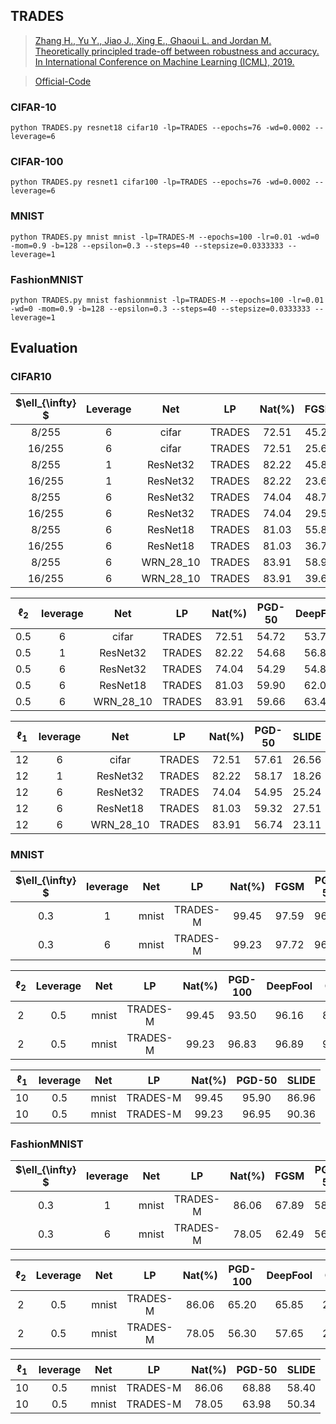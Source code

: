 

## TRADES





> [Zhang H., Yu Y., Jiao J., Xing E., Ghaoui L. and Jordan M. Theoretically principled trade-off between robustness and accuracy. In International Conference on Machine Learning (ICML), 2019.](https://arxiv.org/abs/1901.08573)

> [Official-Code](https://github.com/yaodongyu/TRADES)

### CIFAR-10

    python TRADES.py resnet18 cifar10 -lp=TRADES --epochs=76 -wd=0.0002 --leverage=6

### CIFAR-100

    python TRADES.py resnet1 cifar100 -lp=TRADES --epochs=76 -wd=0.0002 --leverage=6

### MNIST

    python TRADES.py mnist mnist -lp=TRADES-M --epochs=100 -lr=0.01 -wd=0 -mom=0.9 -b=128 --epsilon=0.3 --steps=40 --stepsize=0.0333333 --leverage=1

### FashionMNIST

    python TRADES.py mnist fashionmnist -lp=TRADES-M --epochs=100 -lr=0.01 -wd=0 -mom=0.9 -b=128 --epsilon=0.3 --steps=40 --stepsize=0.0333333 --leverage=1



## Evaluation



### CIFAR10



| $\ell_{\infty} $ | Leverage |    Net    |   LP   | Nat(%) | FGSM  | PGD-10 | PGD-40 | DeepFool |  AA   |
| :--------------: | :------: | :-------: | :----: | :----: | :---: | :----: | :----: | :------: | :---: |
|      8/255       |    6     |   cifar   | TRADES | 72.51  | 45.22 | 42.04  | 41.61  |  40.61   | 36.89 |
|      16/255      |    6     |   cifar   | TRADES | 72.51  | 25.66 | 17.61  | 16.49  |  20.19   | 11.60 |
|      8/255       |    1     | ResNet32  | TRADES | 82.22  | 45.84 | 39.37  | 38.30  |  41.83   | 34.62 |
|      16/255      |    1     | ResNet32  | TRADES | 82.22  | 23.61 | 10.09  |  8.47  |  17.29   | 6.15  |
|      8/255       |    6     | ResNet32  | TRADES | 74.04  | 48.74 | 45.59  | 45.11  |  44.73   | 40.78 |
|      16/255      |    6     | ResNet32  | TRADES | 74.04  | 29.52 | 20.42  | 19.00  |  23.80   | 14.49 |
|      8/255       |    6     | ResNet18  | TRADES | 81.03  | 55.88 | 51.40  | 50.66  |  52.25   | 47.20 |
|      16/255      |    6     | ResNet18  | TRADES | 81.03  | 36.77 | 23.51  | 21.44  |  31.32   | 16.63 |
|      8/255       |    6     | WRN_28_10 | TRADES | 83.91  | 58.94 | 54.16  | 53.27  |  55.43   | 50.09 |
|      16/255      |    6     | WRN_28_10 | TRADES | 83.91  | 39.68 | 24.72  | 21.81  |  34.09   | 17.78 |





| $\ell_2$ | leverage |    Net    |   LP   | Nat(%) | PGD-50 | DeepFool |  C&W  |  AA   |
| :------: | :------: | :-------: | :----: | :----: | :----: | :------: | :---: | :---: |
|   0.5    |    6     |   cifar   | TRADES | 72.51  | 54.72  |  53.74   | 51.58 | 51.36 |
|   0.5    |    1     | ResNet32  | TRADES | 82.22  | 54.68  |  56.80   | 51.88 | 51.26 |
|   0.5    |    6     | ResNet32  | TRADES | 74.04  | 54.29  |  54.85   | 51.32 | 51.00 |
|   0.5    |    6     | ResNet18  | TRADES | 81.03  | 59.90  |  62.04   | 57.42 | 56.85 |
|   0.5    |    6     | WRN_28_10 | TRADES | 83.91  | 59.66  |  63.47   | 57.34 | 56.66 |




| $\ell_1$ | leverage |    Net    |   LP   | Nat(%) | PGD-50 | SLIDE |
| :------: | :------: | :-------: | :----: | :----: | :----: | :---: |
|    12    |    6     |   cifar   | TRADES | 72.51  | 57.61  | 26.56 |
|    12    |    1     | ResNet32  | TRADES | 82.22  | 58.17  | 18.26 |
|    12    |    6     | ResNet32  | TRADES | 74.04  | 54.95  | 25.24 |
|    12    |    6     | ResNet18  | TRADES | 81.03  | 59.32  | 27.51 |
|    12    |    6     | WRN_28_10 | TRADES | 83.91  | 56.74  | 23.11 |




### MNIST



| $\ell_{\infty} $ | leverage |  Net  |    LP    | Nat(%) | FGSM  | PGD-50 | PGD-100 | DeepFool |  AA   |
| :--------------: | :------: | :---: | :------: | :----: | :---: | :----: | :-----: | :------: | :---: |
|       0.3        |    1     | mnist | TRADES-M | 99.45  | 97.59 | 96.22  |  95.56  |  96.90   | 92.99 |
|       0.3        |    6     | mnist | TRADES-M | 99.23  | 97.72 | 96.55  |  95.83  |  97.30   | 94.01 |



| $\ell_2$ | Leverage |  Net  |    LP    | Nat(%) | PGD-100 | DeepFool |  C&W  |  AA   |
| :------: | :------: | :---: | :------: | :----: | :-----: | :------: | :---: | :---: |
|    2     |   0.5    | mnist | TRADES-M | 99.45  |  93.50  |  96.16   | 80.39 | 18.60 |
|    2     |   0.5    | mnist | TRADES-M | 99.23  |  96.83  |  96.89   | 90.61 | 9.16  |



| $\ell_1$ | leverage |  Net  |    LP    | Nat(%) | PGD-50 | SLIDE |
| :------: | :------: | :---: | :------: | :----: | :----: | :---: |
|    10    |   0.5    | mnist | TRADES-M | 99.45  | 95.90  | 86.96 |
|    10    |   0.5    | mnist | TRADES-M | 99.23  | 96.95  | 90.36 |



### FashionMNIST



| $\ell_{\infty} $ | leverage |  Net  |    LP    | Nat(%) | FGSM  | PGD-50 | PGD-100 | DeepFool |  AA   |
| :--------------: | :------: | :---: | :------: | :----: | :---: | :----: | :-----: | :------: | :---: |
|       0.3        |    1     | mnist | TRADES-M | 86.06  | 67.89 | 58.07  |  51.17  |  56.13   | 29.61 |
|       0.3        |    6     | mnist | TRADES-M | 78.05  | 62.49 | 56.36  |  50.00  |  54.91   | 34.22 |



| $\ell_2$ | Leverage |  Net  |    LP    | Nat(%) | PGD-100 | DeepFool |  C&W  |  AA  |
| :------: | :------: | :---: | :------: | :----: | :-----: | :------: | :---: | :--: |
|    2     |   0.5    | mnist | TRADES-M | 86.06  |  65.20  |  65.85   | 26.61 | 3.46 |
|    2     |   0.5    | mnist | TRADES-M | 78.05  |  56.30  |  57.65   | 22.15 | 1.65 |



| $\ell_1$ | leverage |  Net  |    LP    | Nat(%) | PGD-50 | SLIDE |
| :------: | :------: | :---: | :------: | :----: | :----: | :---: |
|    10    |   0.5    | mnist | TRADES-M | 86.06  | 68.88  | 58.40 |
|    10    |   0.5    | mnist | TRADES-M | 78.05  | 63.98  | 50.34 |


